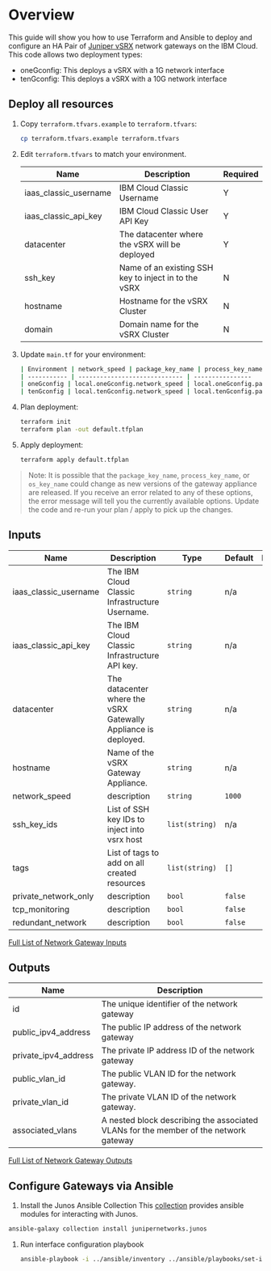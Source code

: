 # Overview
This guide will show you how to use Terraform and Ansible to deploy and configure an HA Pair of [Juniper vSRX](https://cloud.ibm.com/docs/vsrx?topic=vsrx-about-ibm-cloud-juniper-vsrx) network gateways on the IBM Cloud. This code allows two deployment types:

 - oneGconfig: This deploys a vSRX with a 1G network interface
 - tenGconfig: This deploys a vSRX with a 10G network interface

## Deploy all resources

1. Copy `terraform.tfvars.example` to `terraform.tfvars`:
   ```sh
   cp terraform.tfvars.example terraform.tfvars
   ```
1. Edit `terraform.tfvars` to match your environment.

   | Name | Description | Required |
   | ---- | ----------- | ---|
   | iaas_classic_username | IBM Cloud Classic Username | Y |
   | iaas_classic_api_key | IBM Cloud Classic User API Key | Y |
   | datacenter | The datacenter where the vSRX will be deployed | Y |
   | ssh_key | Name of an existing SSH key to inject in to the vSRX | N |
   | hostname | Hostname for the vSRX Cluster | N | 
   | domain | Domain name for the vSRX Cluster | N | 
1. Update `main.tf` for your environment:
   ```sh
   | Environment | network_speed | package_key_name | process_key_name | os_key_name | 
   | ----------- | ----------------------------- | ----------------         | ---------------- | ----------- |
   | oneGconfig | local.oneGconfig.network_speed | local.oneGconfig.package | local.oneGconfig.process_key | local.oneGconfig.os_version |
   | tenGconfig | local.tenGconfig.network_speed | local.tenGconfig.package | local.tenGconfig.process_key | local.tenGconfig.os_version |
   ```
1. Plan deployment:
   ```sh
   terraform init
   terraform plan -out default.tfplan
   ```
1. Apply deployment:
   ```sh
   terraform apply default.tfplan
   ```

> Note: It is possible that the `package_key_name`, `process_key_name`, or `os_key_name` could change as new versions of the gateway appliance are released. If you receive an error related to any of these options, the error message will tell you the currently available options. Update the code and re-run your plan / apply to pick up the changes. 

## Inputs

| Name | Description | Type | Default | Required |
|------|-------------|------|---------|:--------:|
| iaas\_classic\_username | The IBM Cloud Classic Infrastructure Username. | `string` | n/a | yes |
| iaas\_classic\_api\_key | The IBM Cloud Classic Infrastructure API key. | `string` | n/a | yes |
| datacenter | The datacenter where the vSRX Gatewally Appliance is deployed. | `string` | n/a | yes |
| hostname | Name of the vSRX Gateway Appliance. | `string` | n/a | yes |
| network\_speed | description | `string` | `1000` | yes |
| ssh\_key\_ids | List of SSH key IDs to inject into vsrx host | `list(string)` | n/a | no |
| tags | List of tags to add on all created resources | `list(string)` | `[]` | no |
| private\_network\_only | description | `bool` | `false` | no |
| tcp\_monitoring | description | `bool` | `false` | no |
| redundant\_network | description | `bool` | `false` | no |

[Full List of Network Gateway Inputs](https://registry.terraform.io/providers/IBM-Cloud/ibm/latest/docs/resources/network_gateway#argument-reference)

## Outputs
| Name | Description | 
|------|-------------|
| id | The unique identifier of the network gateway |
| public\_ipv4\_address | The public IP address of the network gateway |
| private_ipv4_address | The private IP address ID of the network gateway |
| public\_vlan\_id | The public VLAN ID for the network gateway. |
| private\_vlan\_id | The private VLAN ID of the network gateway. |
| associated\_vlans | A nested block describing the associated VLANs for the member of the network gateway |

[Full List of Network Gateway Outputs](https://registry.terraform.io/providers/IBM-Cloud/ibm/latest/docs/resources/network_gateway#attribute-reference)

## Configure Gateways via Ansible

1. Install the Junos Ansible Collection
This [collection](https://galaxy.ansible.com/junipernetworks/junos) provides ansible modules for interacting with Junos. 
```sh 
ansible-galaxy collection install junipernetworks.junos
```
1. Run interface configuration playbook
   ```sh
   ansible-playbook -i ../ansible/inventory ../ansible/playbooks/set-interface-ha.yml
   ```
